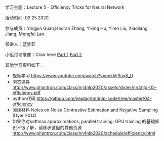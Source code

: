 学习主题：Lecture 5 - Efficiency Tricks for Neural Network

活动时间: 02.25.2020

参与成员：Yingjun Guan,Haoran Zhang, Yixing Hu, Yiren Liu, Xiaoliang Jiang, Mengfei Lan

领讲人：蓝梦菲

小组讨论录像：Click here [Part 1](https://youtu.be/KDkZseYhFvU) [Part 2](https://youtu.be/nBRlxNQG1xc)

其他学习资料如下：

- 视频学习 https://www.youtube.com/watch?v=eokkF3qv8_U
- 浏览课件 http://www.phontron.com/class/nn4nlp2020/assets/slides/nn4nlp-05-efficiency.pdf
- python代码 https://github.com/neubig/nn4nlp-code/tree/master/04-efficiency
- 阅读材料 Notes on Noise Contrastive Estimation and Negative Sampling (Dyer 2014)
- 如果你对softmax approximations; parallel training; GPU training 的基础知识不很了解，请移步这里的其他资源 http://www.phontron.com/class/nn4nlp2020/schedule/efficiency.html

